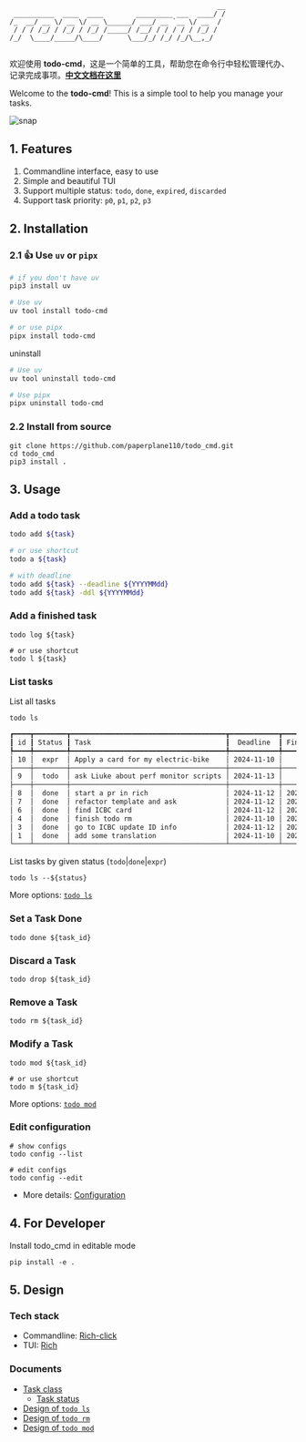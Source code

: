 ```
                                                   __
 __________  ____  ____        _________ ___  ____/ /
/_  __/ __ \/ __ \/ __ \______/ ___/ __ `__ \/ __  / 
 / / / /_/ / /_/ / /_/ /_____/ /__/ / / / / / /_/ /  
/_/  \____/_____/\____/      \___/_/ /_/ /_/\__,_/   
                         
```

欢迎使用 **todo-cmd**，这是一个简单的工具，帮助您在命令行中轻松管理代办、记录完成事项。**[中文文档在这里](./README_zh.md)**

Welcome to the **todo-cmd**!
This is a simple tool to help you manage your tasks.

![snap](./docs/todo_ls.png)


## 1. Features

1. Commandline interface, easy to use
2. Simple and beautiful TUI
3. Support multiple status: `todo`, `done`, `expired`, `discarded`
4. Support task priority: `p0`, `p1`, `p2`, `p3`

## 2. Installation

### 2.1 👍 Use `uv` or `pipx`

```bash
# if you don't have uv
pip3 install uv

# Use uv
uv tool install todo-cmd

# or use pipx
pipx install todo-cmd
```

uninstall

```bash
# Use uv
uv tool uninstall todo-cmd

# Use pipx
pipx uninstall todo-cmd
```

### 2.2 Install from source

```shell
git clone https://github.com/paperplane110/todo_cmd.git
cd todo_cmd
pip3 install .
```

## 3. Usage

### Add a todo task

```bash
todo add ${task}

# or use shortcut
todo a ${task}

# with deadline
todo add ${task} --deadline ${YYYYMMdd}
todo add ${task} -ddl ${YYYYMMdd}
```

### Add a finished task

```shell
todo log ${task}

# or use shortcut
todo l ${task}
```

### List tasks

List all tasks

```shell
todo ls
```
```txt
┏━━━━┳━━━━━━━━┳━━━━━━━━━━━━━━━━━━━━━━━━━━━━━━━━━━━━━━┳━━━━━━━━━━━━┳━━━━━━━━━━━━━┓
┃ id ┃ Status ┃ Task                                 ┃  Deadline  ┃ Finish Date ┃
┡━━━━╇━━━━━━━━╇━━━━━━━━━━━━━━━━━━━━━━━━━━━━━━━━━━━━━━╇━━━━━━━━━━━━╇━━━━━━━━━━━━━┩
│ 10 │  expr  │ Apply a card for my electric-bike    │ 2024-11-10 │      /      │
├────┼────────┼──────────────────────────────────────┼────────────┼─────────────┤
│ 9  │  todo  │ ask Liuke about perf monitor scripts │ 2024-11-13 │      /      │
├────┼────────┼──────────────────────────────────────┼────────────┼─────────────┤
│ 8  │  done  │ start a pr in rich                   │ 2024-11-12 │ 2024-11-12  │
│ 7  │  done  │ refactor template and ask            │ 2024-11-12 │ 2024-11-11  │
│ 6  │  done  │ find ICBC card                       │ 2024-11-12 │ 2024-11-12  │
│ 4  │  done  │ finish todo rm                       │ 2024-11-10 │ 2024-11-10  │
│ 3  │  done  │ go to ICBC update ID info            │ 2024-11-12 │ 2024-11-12  │
│ 1  │  done  │ add some translation                 │ 2024-11-10 │ 2024-11-10  │
└────┴────────┴──────────────────────────────────────┴────────────┴─────────────┘
```

List tasks by given status (`todo`|`done`|`expr`)

```shell
todo ls --${status}
```

More options: [`todo ls`](./docs/todo_ls.md)

### Set a Task Done

```shell
todo done ${task_id}
```

### Discard a Task

```shell
todo drop ${task_id}
```

### Remove a Task

```shell
todo rm ${task_id}
```

### Modify a Task

```shell
todo mod ${task_id}

# or use shortcut
todo m ${task_id}
```

More options: [`todo mod`](./docs/todo_mod.md)

### Edit configuration

```shell
# show configs
todo config --list

# edit configs
todo config --edit
```

- More details: [Configuration](./docs/todo_config.md)

## 4. For Developer

Install todo_cmd in editable mode

```shell
pip install -e .
```

## 5. Design

### Tech stack

- Commandline: [Rich-click](https://github.com/ewels/rich-click)
- TUI: [Rich](https://github.com/Textualize/rich)

### Documents

- [Task class](./docs/task_class.md)
  - [Task status](./docs/task_status.md)
- [Design of `todo ls`](./docs/todo_ls.md)
- [Design of `todo rm`](./docs/todo_rm.md)
- [Design of `todo mod`](./docs/todo_mod.md)
